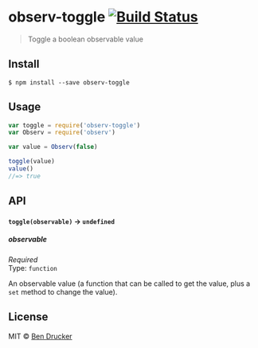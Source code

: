 # observ-toggle [![Build Status](https://travis-ci.org/bendrucker/observ-toggle.svg?branch=master)](https://travis-ci.org/bendrucker/observ-toggle)

> Toggle a boolean observable value


## Install

```
$ npm install --save observ-toggle
```


## Usage

```js
var toggle = require('observ-toggle')
var Observ = require('observ')

var value = Observ(false)

toggle(value)
value()
//=> true
```

## API

#### `toggle(observable)` -> `undefined`

##### observable

*Required*  
Type: `function`

An observable value (a function that can be called to get the value, plus a `set` method to change the value).


## License

MIT © [Ben Drucker](http://bendrucker.me)
